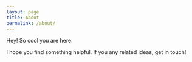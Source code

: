 ```yaml
---
layout: page
title: About
permalink: /about/
---
```


Hey! So cool you are here.   

I hope you find something helpful.
If you any related ideas, get in touch!
